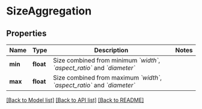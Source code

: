 # SizeAggregation

## Properties
Name | Type | Description | Notes
------------ | ------------- | ------------- | -------------
**min** | **float** | Size combined from minimum *&#x60;width&#x60;*, *&#x60;aspect_ratio&#x60;* and *&#x60;diameter&#x60;* | 
**max** | **float** | Size combined from maximum *&#x60;width&#x60;*, *&#x60;aspect_ratio&#x60;* and *&#x60;diameter&#x60;* | 

[[Back to Model list]](../README.md#documentation-for-models) [[Back to API list]](../README.md#documentation-for-api-endpoints) [[Back to README]](../README.md)


